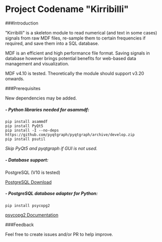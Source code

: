 # Project Codename "Kirribilli"

###Introduction

"Kirribilli" is a skeleton module to read numerical (and text in some cases) signals from raw MDF files, re-sample them to certain frequencies if required, and save them into a SQL database.

MDF is an efficient and high performance file format. Saving signals in database however brings potential benefits for web-based data management and visualization.

MDF v4.10 is tested. Theoretically the module should support v3.20 onwards.

###Prerequisites

New dependencies may be added.

##### - Python libraries needed for asammdf:

```
pip install asammdf
pip install PyQt5
pip install -I --no-deps https://github.com/pyqtgraph/pyqtgraph/archive/develop.zip
pip install psutil
```

*Skip PyQt5 and pyqtgraph if GUI is not used.*

##### - Database support:

PostgreSQL (V10 is tested)

[PostgreSQL Download](https://www.postgresql.org/download/ "Download") 

##### - PostgreSQL database adapter for Python:

```pip install psycopg2```

[psycopg2 Documentation](https://www.psycopg.org/docs/)

###Feedback

Feel free to create issues and/or PR to help improve.